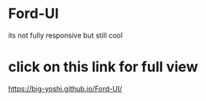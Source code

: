 # Ford-UI
its not fully responsive but still cool

# click on this link for full view
https://big-yoshi.github.io/Ford-UI/
